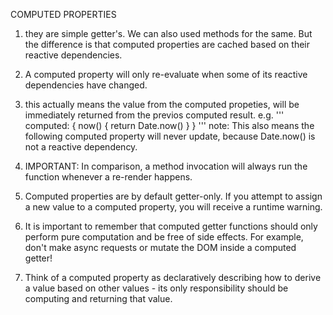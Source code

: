 COMPUTED PROPERTIES

1. they are simple getter's. We can also used methods for the same. But the difference is that computed properties are cached based on their reactive dependencies.

2. A computed property will only re-evaluate when some of its reactive dependencies have changed.

3. this actually means the value from the computed propeties, will be immediately returned from the previos computed result. e.g.
'''
computed: {
  now() {
    return Date.now()
  }
}
'''
note: This also means the following computed property will never update, because Date.now() is not a reactive dependency.

4. IMPORTANT: In comparison, a method invocation will always run the function whenever a re-render happens.

5. Computed properties are by default getter-only. If you attempt to assign a new value to a computed property, you will receive a runtime warning.

6. It is important to remember that computed getter functions should only perform pure computation and be free of side effects. For example, don't make async requests or mutate the DOM inside a computed getter! 

7. Think of a computed property as declaratively describing how to derive a value based on other values - its only responsibility should be computing and returning that value.